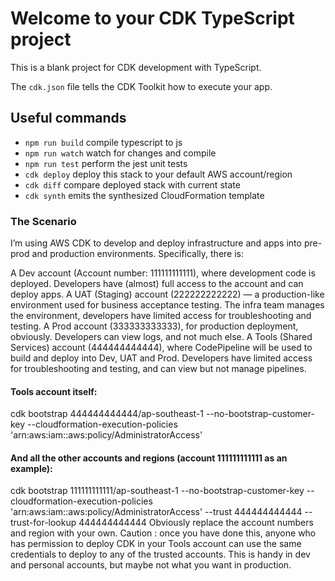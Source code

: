 # Welcome to your CDK TypeScript project

This is a blank project for CDK development with TypeScript.

The `cdk.json` file tells the CDK Toolkit how to execute your app.

## Useful commands

* `npm run build`   compile typescript to js
* `npm run watch`   watch for changes and compile
* `npm run test`    perform the jest unit tests
* `cdk deploy`      deploy this stack to your default AWS account/region
* `cdk diff`        compare deployed stack with current state
* `cdk synth`       emits the synthesized CloudFormation template

### The Scenario
I’m using AWS CDK to develop and deploy infrastructure and apps into pre-prod and production environments. Specifically, there is:

A Dev account (Account number: 111111111111), where development code is deployed. Developers have (almost) full access to the account and can deploy apps.
A UAT (Staging) account (222222222222) — a production-like environment used for business acceptance testing. The infra team manages the environment, developers have limited access for troubleshooting and testing.
A Prod account (333333333333), for production deployment, obviously. Developers can view logs, and not much else.
A Tools (Shared Services) account (444444444444), where CodePipeline will be used to build and deploy into Dev, UAT and Prod. Developers have limited access for troubleshooting and testing, and can view but not manage pipelines.

#### Tools account itself:
cdk bootstrap 444444444444/ap-southeast-1 --no-bootstrap-customer-key --cloudformation-execution-policies 'arn:aws:iam::aws:policy/AdministratorAccess'

#### And all the other accounts and regions (account 111111111111 as an example):
cdk bootstrap 111111111111/ap-southeast-1 --no-bootstrap-customer-key --cloudformation-execution-policies 'arn:aws:iam::aws:policy/AdministratorAccess' --trust 444444444444 --trust-for-lookup 444444444444
Obviously replace the account numbers and region with your own.
Caution : once you have done this, anyone who has permission to deploy CDK in your Tools account can use the same credentials to deploy to any of the trusted accounts. This is handy in dev and personal accounts, but maybe not what you want in production.
